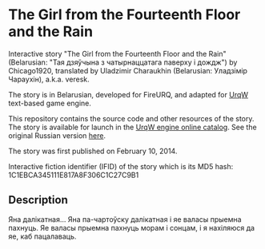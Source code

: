 # The Girl from the Fourteenth Floor and the Rain

Interactive story "The Girl from the Fourteenth Floor and the Rain" (Belarusian: "Тая дзяўчына з чатырнаццатага паверху і дождж") by Chicago1920, translated by Uladzimir Charaukhin (Belarusian: Уладзімір Чараухін), a.k.a. veresk.

The story is in Belarusian, developed for FireURQ, and adapted for [UrqW](https://github.com/urqw/UrqW) text-based game engine.

This repository contains the source code and other resources of the story. The story is available for launch in the [UrqW engine online catalog](https://urqw.github.io/UrqW/#girl_from_14_be). See the original Russian version [here](https://github.com/urqw/girl_from_14).

The story was first published on February 10, 2014.

Interactive fiction identifier (IFID) of the story which is its MD5 hash: 1C1EBCA345111E817A8F306C1C27C9B1

## Description

Яна далікатная... Яна па-чартоўску далікатная і яе валасы прыемна пахнуць. Яе валасы прыемна пахнуць морам і сонцам,  і я нахіляюся да яе, каб пацалаваць.
